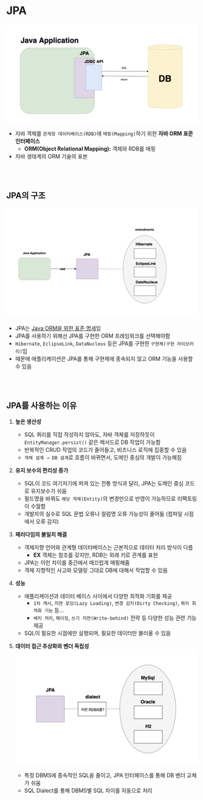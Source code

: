 # JPA 
![alt text](<설명사진/[JPA intro] - JPA.png>)
* 자바 객체를 `관계형 데이터베이스(RDB)`에 `매핑(Mapping)`하기 위한 **자바 ORM 표준 인터페이스**
    * **ORM(Object Relational Mapping):** 객체와 RDB를 매핑 
* 자바 생태계의 ORM 기술의 표본

<br></br>

## JPA의 구조
![alt text](<설명사진/[JPA intro] - JPA 구현체들.png>)
* JPA는 <U>Java ORM을 위한 표준 명세</U>임
* JPA를 사용하기 위해선 JPA를 구현한 ORM 프레임워크를 선택해야함 
* `Hibernate`, `EclipseLink`, `DataNucleus` 등은 JPA를 구현한 `구현체(구현 라이브러리)`임
* 때문에 애플리케이션은 JPA를 통해 구현체에 종속되지 않고 ORM 기능을 사용할 수 있음


<br></br>

## JPA를 사용하는 이유
1. **높은 생산성**
    * SQL 쿼리를 직접 작성하지 않아도, 자바 객체를 저장하듯이 `EntityManager.persist()` 같은 메서드로 DB 작업이 가능함
    * 반복적인 CRUD 작업의 코드가 줄어들고, 비즈니스 로직에 집중할 수 있음
    * `객체 설계 → DB 설계`로 흐름이 바뀌면서, 도메인 중심의 개발이 가능해짐

2. **유지 보수의 편리성 증가**
    * SQL이 코드 여기저기에 퍼져 있는 전통 방식과 달리, JPA는 도메인 중심 코드로 유지보수가 쉬움
    * 필드명을 바꿔도 `해당 객체(Entity)`의 변경만으로 반영이 가능하므로 리팩토링이 수월함
    * 개발자의 실수로 SQL 문법 오류나 컬럼명 오류 가능성이 줄어듦 (컴파일 시점에서 오류 감지)

3. **패러다임의 불일치 해결**
    * 객체지향 언어와 관계형 데이터베이스는 근본적으로 데이터 처리 방식이 다름
        * **EX** 객체는 참조를 갖지만, RDB는 외래 키로 관계를 표현
    * JPA는 이런 차이를 중간에서 매끄럽게 매핑해줌
    * 객체 지향적인 사고와 모델링 그대로 DB에 대해서 작업할 수 있음

4. **성능**
    * 애플리케이션과 데이터 베이스 사이에서 다양한 최적화 기회를 제공
        * `1차 캐시`, `지연 로딩(Lazy Loading)`, `변경 감지(Dirty Checking)`, `쿼리 최적화 기능` 등...
        * `배치 처리`, `페이징`, `쓰기 지연(Write-behind)` 전략 등 다양한 성능 관련 기능 제공
    * SQL이 필요한 시점에만 실행되며, 필요한 데이터만 불러올 수 있음

5. **데이터 접근 추상화와 벤더 독립성**
![alt text](<설명사진/[JPA intro] - 벤더 독립성 .png>)
    * 특정 DBMS에 종속적인 SQL을 줄이고, JPA 인터페이스를 통해 DB 벤더 교체가 쉬움
    * SQL Dialect를 통해 DBMS별 SQL 차이를 자동으로 처리